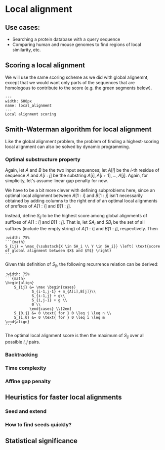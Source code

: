 # Local alignment

## Use cases:
 - Searching a protein database with a query sequence
 - Comparing human and mouse genomes to find regions of local similarity, etc.

## Scoring a local alignment
We will use the same scoring scheme as we did with global alignemnt, except that we would want only parts of the sequences that are homologous to contribute to the score (e.g. the green segments below). 
```{figure} ./images/local_alignment.svg
---
width: 600px
name: local_alignment
---
Local alignment scoring
```

## Smith-Waterman algorithm for local alignment
Like the global alignment problem, the problem of finding a highest-scoring local alignment can also be solved by dynamic programming.

### Optimal substructure property
Again, let $A$ and $B$ be the two input sequences; let $A[i]$ be the $i$-th residue of sequence $A$ and $A[i:j]$ be the substring $A[i], A[i+1],\ldots, A[j]$. Again, for simplicity, let's assume linear gap penalty for now.

We have to be a bit more clever with defining subproblems here, since an optimal local alignment between $A[1:i]$ and $B[1:j]$ isn't necessarily obtained by adding columns to the right end of an optimal local alignments of prefixes of $A[1:i]$ and $B[1:j]$.

Instead, define $S_{ij}$ to be the highest score among global alignments of suffixes of $A[1:i]$ and $B[1:j]$. That is, let $SA_i$ and $SB_i$  be the set of all suffixes (include the empty string) of $A[1:i]$ and  $B[1:j]$, respectively. Then 

````{card}
:width: 75%
```{math}
S_{ij} = \max_{\substack{X \in SA_i \\ Y \in SA_i}} \left( \text{score of global alignment between $X$ and $Y$} \right)
```
````

Given this definition of $S_{ij}$, the following recurrence relation can be derived:

````{card}
:width: 75%
```{math}
\begin{align}
    S_{ij} &= \max \begin{cases}
            S_{i-1,j-1} + m_{A[i],B[j]}\\
            S_{i-1,j} + g\\
            S_{i,j-1} + g \\
            0 \\
           \end{cases} \\[2em]
    S_{0,j} &= 0 \text{ for } 0 \leq j \leq n \\
    S_{i,0} &= 0 \text{ for } 0 \leq i \leq m 
\end{align}
```
````
The optimal local alignment score is then the maximum of $S_{ij}$ over all possible $i,j$ pairs.

### Backtracking

### Time complexity

### Affine gap penalty

## Heuristics for faster local alignments

### Seed and extend


### How to find seeds quickly?

## Statistical significance 